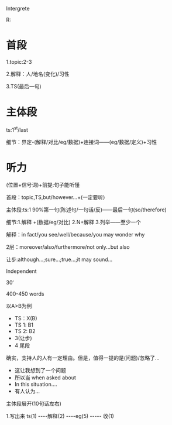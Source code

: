 Intergrete

R:

# 首段

1.topic:2-3

2.解释：人/地名(变化)/习性

3.TS(最后一句)

# 主体段

ts:1<sup>st</sup>/last

细节：界定-(解释/对比/eg/数据)+连接词——(eg/数据/定义)+习性

# 听力

(位置+信号词)+前提:句子能听懂

首段：topic,TS,but/however...+(一定要听)

主体段:ts:1 90%第一句(陈述句/一句话/反)——最后一句(so/therefore)

细节:1.解释 +(数据/eg/对比)    2.N+解释  3.列举——至少一个

解释：in fact/you see/well/because/you may wonder why

2层：moreover/also/furthermore/not only...but also

让步:although...;sure...;true...;it may sound...





Independent

30‘

400-450 words

以A>B为例

* TS：X(B)
* TS 1: B1
* TS 2: B2
* 3(让步)
* 4 尾段

确实，支持人的人有一定理由。但是，值得一提的是(问题)/忽略了...



* 这让我想到了一个问题
* 所以当 when asked about
* In this situation....
* 有人认为...

主体段展开(10句话左右)

1.写出来  ts(1) ----解释(2) ----eg(5) ----- 收(1)

